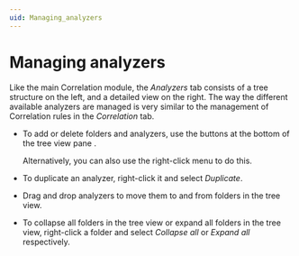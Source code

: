 ```yaml
---
uid: Managing_analyzers
---
```


# Managing analyzers

Like the main Correlation module, the *Analyzers* tab consists of a tree structure on the left, and a detailed view on the right. The way the different available analyzers are managed is very similar to the management of Correlation rules in the *Correlation* tab.

- To add or delete folders and analyzers, use the buttons at the bottom of the tree view pane .

    Alternatively, you can also use the right-click menu to do this.

- To duplicate an analyzer, right-click it and select *Duplicate*.

- Drag and drop analyzers to move them to and from folders in the tree view.

- To collapse all folders in the tree view or expand all folders in the tree view, right-click a folder and select *Collapse all* or *Expand all* respectively.
